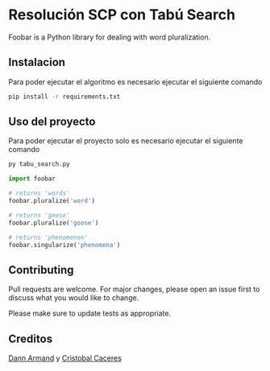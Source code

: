 # Resolución SCP con Tabú Search

Foobar is a Python library for dealing with word pluralization.

## Instalacion

Para poder ejecutar el algoritmo es necesario ejecutar el siguiente comando

```bash
pip install -r requirements.txt
```

## Uso del proyecto

Para poder ejecutar el proyecto solo es necesario ejecutar el siguiente comando

```bash
py tabu_search.py
```

```python
import foobar

# returns 'words'
foobar.pluralize('word')

# returns 'geese'
foobar.pluralize('goose')

# returns 'phenomenon'
foobar.singularize('phenomena')
```

## Contributing

Pull requests are welcome. For major changes, please open an issue first
to discuss what you would like to change.

Please make sure to update tests as appropriate.

## Creditos 

[Dann Armand](https://choosealicense.com/licenses/mit/) y [Cristobal Caceres](https://choosealicense.com/licenses/mit/)
